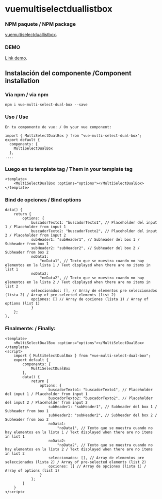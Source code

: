 # vuemultiselectduallistbox

### NPM paquete / NPM package 
[vuemultiselectduallistbox](https://www.npmjs.com/package/vue-multi-select-dual-box).

### DEMO
[Link demo](https://jeanc-git.github.io/vue-multi-select-dual-list-box/).

## Instalación del componente /Component installation

### Vía npm / via npm

```
npm i vue-multi-select-dual-box --save
```

### Uso / Use

```
En tu componente de vue: / On your vue component:

import { MultiSelectDualBox } from "vue-multi-select-dual-box";
export default {
  components: {
    MultiSelectDualBox
  },
....

```
### Luego en tu template tag / Them in your template tag

```
<template>
    <MultiSelectDualBox :options="options"></MultiSelectDualBox>
</template>

```
### Bind de opciones / Bind options

```
data() {
    return {
        options: {
            buscadorTexto1: "buscadorTexto1", // Placeholder del input 1 / Placeholder from input 1
            buscadorTexto2: "buscadorTexto2", // Placeholder del input 2 / Placeholder from input 2
            subHeader1: "subHeader1", // Subheader del box 1 / Subheader from box 1
            subHeader2: "subHeader2", // Subheader del box 2 / Subheader from box 2
            noData1:
                "noData1", // Texto que se muestra cuando no hay elementos en la lista 1 / Text displayed when there are no items in list 1
            noData2:
                "noData2", // Texto que se muestra cuando no hay elementos en la lista 2 / Text displayed when there are no items in list 2
            seleccionados: [], // Array de elementos pre seleccionados (lista 2) / Array of pre-selected elements (list 2)
            opciones: [] // Array de opciones (lista 1) / Array of options (list 1)
            }
    };
},
```

### Finalmente: / Finally:

```
<template>
    <MultiSelectDualBox :options="options"></MultiSelectDualBox>
</template>
<script>
    import { MultiSelectDualBox } from "vue-multi-select-dual-box";
    export default {
        components: {
            MultiSelectDualBox
        },
        data() {
            return {
                options: {
                    buscadorTexto1: "buscadorTexto1", // Placeholder del input 1 / Placeholder from input 1
                    buscadorTexto2: "buscadorTexto2", // Placeholder del input 2 / Placeholder from input 2
                    subHeader1: "subHeader1", // Subheader del box 1 / Subheader from box 1
                    subHeader2: "subHeader2", // Subheader del box 2 / Subheader from box 2
                    noData1:
                        "noData1", // Texto que se muestra cuando no hay elementos en la lista 1 / Text displayed when there are no items in list 1
                    noData2:
                        "noData2", // Texto que se muestra cuando no hay elementos en la lista 2 / Text displayed when there are no items in list 2
                    seleccionados: [], // Array de elementos pre seleccionados (lista 2) / Array of pre-selected elements (list 2)
                    opciones: [] // Array de opciones (lista 1) / Array of options (list 1)
                }
            };
        }
    }
</script>
```
